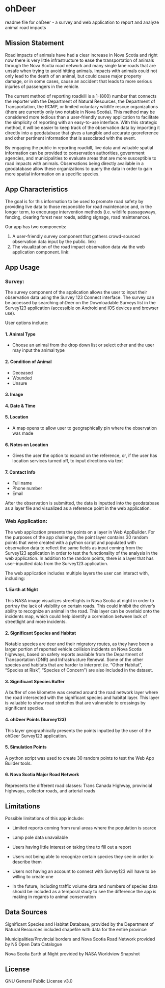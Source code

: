 # ohDeer

readme file for ohDeer - a survey and web application to report and analyze animal road impacts

## Mission Statement

Road impacts of animals have had a clear increase in Nova Scotia and right now there is very little infrastructure to ease the transportation of animals through the Nova Scotia road network and many single lane roads that are unsafe when trying to avoid hitting animals. Impacts with animals could not only lead to the death of an animal, but could cause major property damage, or in some cases, cause an accident that leads to more serious injuries of passengers in the vehicle. 

The current method of reporting roadkill is a 1-(800) number that connects the reporter with the Department of Natural Resources, the Department of Transportation, the RCMP, or limited voluntary wildlife rescue organizations (there are currently only two notable in Nova Scotia). This method may be considered more tedious than a user-friendly survey application to facilitate the simplicity of reporting with an easy-to-use interface. With this strategic method, it will be easier to keep track of the observation data by importing it directly into a geodatabase that gives a tangible and accurate georeference and other pertinent information that is associated with the event. 

By engaging the public in reporting roadkill, live data and valuable spatial information can be provided to conservation authorities, government agencies, and municipalities to evaluate areas that are more susceptible to road impacts with animals. Observations being directly available in a geodatabase allow these organizations to query the data in order to gain more spatial information on a specific species. 


## App Characteristics

The goal is for this information to be used to promote road safety by providing live data to those responsible for road maintenance and, in the longer term, to encourage intervention methods (i.e. wildlife passageways, fencing, clearing forest near roads, adding signage, road maintenance). 

Our app has two components: 

1. A user-friendly survey component that gathers crowd-sourced observation data input by the public. 
link:
2. The visualization of the road impact observation data via the web application component.
link:


## App Usage

### Survey:

The survey component of the application allows the user to input their observation data using the Survey 123 Connect interface. The survey can be accessed by searching ohDeer on the Downloadable Surveys list in the Survey123 application (accessible on Android and IOS devices and browser use). 

User options include:

 #### 1. Animal Type   
   - Choose an animal from the drop down list or select other and the user may input the animal type 
 #### 2. Condition of Animal
   - Deceased
   - Wounded
   - Unsure
 #### 3. Image 
 #### 4. Date & Time
 #### 5. Location
   - A map opens to allow user to geographically pin where the observation was made
 #### 6. Notes on Location
   - Gives the user the option to expand on the reference, or, if the user has location services turned off, to input directions via text
 #### 7. Contact Info
   - Full name 
   - Phone number
   - Email

After the observation is submitted, the data is inputted into the geodatabase as a layer file and visualized as a reference point in the web application.

### Web Application:

The web application presents the points on a layer in Web AppBuilder. For the purposes of the app challenge, the point layer contains 30 random points that were created with a python script and populated with observation data to reflect the same fields as input coming from the Survey123 application in order to test the functionality of the analysis in the web application. In addition to the random points, there is a layer that has user-inputted data from the Survey123 application.

The web application includes multiple layers the user can interact with, including: 

  #### 1. Earth at Night
   This NASA image visualizes streetlights in Nova Scotia at night in order to portray the lack of visibility on certain roads. This could inhibit the driver’s ability to recognize an animal in the road. This layer can be overlaid onto the incidents map, which could help identify a correlation between lack of streetlight and more incidents.
   
  #### 2. Significant Species and Habitat
   Notable species are deer and their migratory routes, as they have been a larger portion of reported vehicle collision incidents on Nova Scotia highways, based on safety reports available from the Department of Transportation (DNR) and Infrastructure Renewal. Some of the other species and habitats that are harder to interpret (ie. “Other Habitat”, “Species at Risk”, “Species of Concern”) are also included in the dataset.

  #### 3. Significant Species Buffer
   A buffer of one kilometre was created around the road network layer where the road intersected with the significant species and habitat layer. This layer is valuable to show road stretches that are vulnerable to crossings by significant species.
   
  #### 4. ohDeer Points (Survey123)
   This layer geographically presents the points inputted by the user of the ohDeer Survey123 application. 
  
  #### 5. Simulation Points
   A python script was used to create 30 random points to test the Web App Builder tools. 

  #### 6. Nova Scotia Major Road Network
   Represents the different road classes: Trans Canada Highway, provincial highways, collector roads, and arterial roads


## Limitations

Possible limitations of this app include:

  - Limited reports coming from rural areas where the population is scarce
  
  - Lamp pole data unavailable
  
  - Users having little interest on taking time to fill out a report 
  
  - Users not being able to recognize certain species they see in order to describe them
  
  - Users not having an account to connect with Survey123 will have to be willing to create one
  
  - In the future, including traffic volume data and numbers of species data should be included as a temporal study to see the difference the app is making in regards to animal conservation 


## Data Sources 

Significant Species and Habitat Database, provided by the Department of Natural Resources included shapefile with data for the entire province

Municipalities/Provincial borders and Nova Scotia Road Network provided by NS Open Data Catalogue 

Nova Scotia Earth at Night provided by NASA Worldview Snapshot


## License

GNU General Public License v3.0

